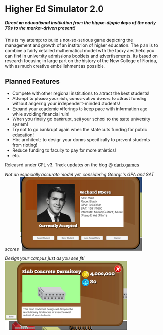 # Higher Ed Simulator 2.0
##### Direct an educational institution from the hippie-dippie days of the early 70s to the market-driven present!

This is my attempt to build a not-so-serious game depicting the management and growth of an institution of higher education. The plan is to combine a fairly detailed mathematical model with the tacky aesthetic you can find in university admissions booklets and advertisements. Its based on research focusing in large part on the history of the New College of Florida, with as much creative embellishment as possible.

## Planned Features

  - Compete with other regional institutions to attract the best students!
  - Attempt to please your rich, conservative donors to attract funding without angering your independent-minded students!
  - Expand your academic offerings to keep pace with information age while avoiding financial ruin!
  - When you finally go bankrupt, sell your school to the state university system!
  - Try not to go bankrupt again when the state cuts funding for public education!
  - Hire architects to design your dorms specifically to prevent students from rioting!
  - Reduce funding to faculty to pay for more athletics!
  - etc.

Released under GPL v3.
Track updates on the blog @ [dario.games](www.dario.games)



*Not an especially accurate model yet, considering George's GPA and SAT scores*
<img src="https://raw.githubusercontent.com/mcoirad/SimUni/master/Assets/Preview/preview1.png" alt="alt text" width="400" ><br>


*Design your campus just as you see fit!*
<img src="https://raw.githubusercontent.com/mcoirad/SimUni/master/Assets/Preview/preview2.png" alt="alt text" width="400" >
